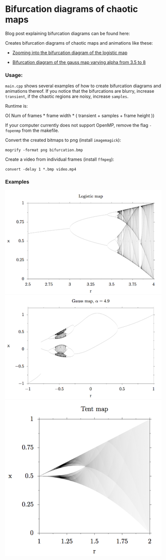 # Bifurcation diagrams of chaotic maps

Blog post explaining bifurcation diagrams can be found here:

Creates bifurcation diagrams of chaotic maps and animations like these:

* [Zooming into the bifurcation diagram of the logistic map](https://www.youtube.com/watch?v=A7vgbm3EV2k)

* [Bifurcation diagram of the gauss map varying alpha from 3.5 to 8](https://www.youtube.com/watch?v=vC_-KRzbpoI)

### Usage: 
`main.cpp` shows several examples of how to create bifurcation diagrams and animations thereof.
If you notice that the bifurcations are blurry, increase `transient`, if the chaotic regions are noisy, increase `samples`.

Runtime is:

O(  Num of frames * frame width * ( transient + samples + frame height ))

If your computer currently does not support OpenMP, remove the flag `-fopenmp` from the makefile.

Convert the created bitmaps to png (install `imagemagick`):

`mogrify -format png bifurcation.bmp`

Create a video from individual frames (install `ffmpeg`):

`convert -delay 1 *.bmp video.mp4`

### Examples

![](plots/logistic_map.png)
![](plots/gauss_map.png)
![](plots/tent_map.png)